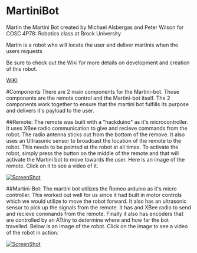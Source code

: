 # MartiniBot
Martin the Martini Bot created by Michael Alsbergas and Peter Wilson for COSC 4P78: Robotics class at Brock University

Martin is a robot who will locate the user and deliver martinis when the users requests

Be sure to check out the Wiki for more details on development and creation of this robot.

[WIKI](https://github.com/Peter-Wilson/MartiniBot/wiki)



#Components
There are 2 main components for the Martini-bot. Those components are the remote control and the Martini-bot itself. The 
2 components work together to ensure that the martini bot fulfills its purpose and delivers it's payload to the 
user.

##Remote:
The remote was built with a "hackduino" as it's microcontroller. It uses XBee radio communication to give and 
recieve commands from the robot. The radio antenna sticks out from the bottom of the remove. It also uses an Ultrasonic 
sensor to broadcast the location of the remote to the robot. This needs to be pointed at the robot at all times.
To activate the robot, simply press the button on the middle of the remote and that will activate the Martini bot to move towards
the user. Here is an image of the remote. Click on it to see a video of it.

[![ScreenShot](https://github.com/Peter-Wilson/MartiniBot/blob/develop/Pictures/remote_image.jpg)](https://youtu.be/oRUg_URGGXE)
	
	
##Martini-Bot:
The martini bot utilizes the Romeo arduino as it's micro controller. This worked out well for us since it had built in 
motor controls which we would utilize to move the robot forward. It also has an ultrasonic sensor to pick up the signals from the 
remote. It has and XBee radio to send and recieve commands from the remote. Finally it also has encoders that are controlled by an
ATtiny to determine where and how far the bot travelled. Below is an image of the robot. Click on the image to see a video of the 
robot in action.

[![ScreenShot](https://github.com/Peter-Wilson/MartiniBot/blob/develop/Pictures/martini_bot_picture.jpg)](https://youtu.be/ljS_DBb8GJ8)
